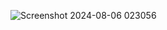 ![Screenshot 2024-08-06 023056](https://github.com/user-attachments/assets/e53fde32-7840-4fd1-8dd6-13a4a9af362d)
